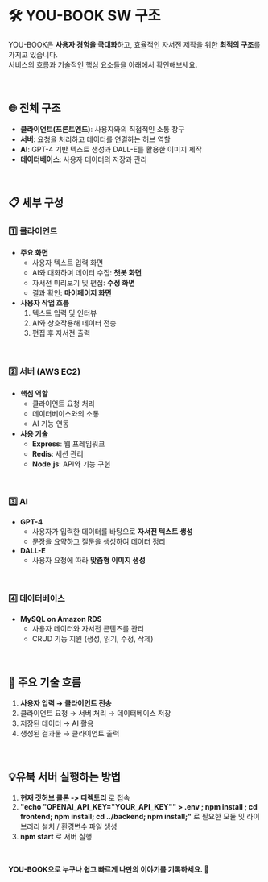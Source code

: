 # 🛠️ YOU-BOOK SW 구조

YOU-BOOK은 **사용자 경험을 극대화**하고, 효율적인 자서전 제작을 위한 **최적의 구조**를 가지고 있습니다.  
서비스의 흐름과 기술적인 핵심 요소들을 아래에서 확인해보세요.  

<br>

## 🌐 전체 구조  
- **클라이언트(프론트엔드)**: 사용자와의 직접적인 소통 창구  
- **서버**: 요청을 처리하고 데이터를 연결하는 허브 역할  
- **AI**: GPT-4 기반 텍스트 생성과 DALL-E를 활용한 이미지 제작  
- **데이터베이스**: 사용자 데이터의 저장과 관리  
<br>

## 📋 세부 구성  

### 1️⃣ 클라이언트  
- **주요 화면**  
  - 사용자 텍스트 입력 화면  
  - AI와 대화하며 데이터 수집: **챗봇 화면**  
  - 자서전 미리보기 및 편집: **수정 화면**  
  - 결과 확인: **마이페이지 화면**  
- **사용자 작업 흐름**  
  1. 텍스트 입력 및 인터뷰  
  2. AI와 상호작용해 데이터 전송  
  3. 편집 후 자서전 출력  

<br>

### 2️⃣ 서버 (AWS EC2)  
- **핵심 역할**  
  - 클라이언트 요청 처리  
  - 데이터베이스와의 소통  
  - AI 기능 연동  
- **사용 기술**  
  - **Express**: 웹 프레임워크  
  - **Redis**: 세션 관리  
  - **Node.js**: API와 기능 구현  

<br>

### 3️⃣ AI  
- **GPT-4**  
  - 사용자가 입력한 데이터를 바탕으로 **자서전 텍스트 생성**  
  - 문장을 요약하고 질문을 생성하여 데이터 정리  
- **DALL-E**  
  - 사용자 요청에 따라 **맞춤형 이미지 생성**  

<br>

### 4️⃣ 데이터베이스  
- **MySQL on Amazon RDS**  
  - 사용자 데이터와 자서전 콘텐츠를 관리  
  - CRUD 기능 지원 (생성, 읽기, 수정, 삭제)  

<br>

## 🔗 주요 기술 흐름  
1. **사용자 입력 → 클라이언트 전송**  
2. 클라이언트 요청 → 서버 처리 → 데이터베이스 저장  
3. 저장된 데이터 → AI 활용  
4. 생성된 결과물 → 클라이언트 출력  

<br>

## 💡유북 서버 실행하는 방법
1. **현재 깃허브 클론 -> 디렉토리** 로 접속
2. **"echo "OPENAI_API_KEY=\"YOUR_API_KEY\"" > .env ;  npm install ; cd frontend; npm install; cd ../backend; npm install;"** 로 필요한 모듈 및 라이브러리 설치 / 환경변수 파일 생성
3. **npm start** 로 서버 실행


<br>

**YOU-BOOK으로 누구나 쉽고 빠르게 나만의 이야기를 기록하세요. 🚀**

